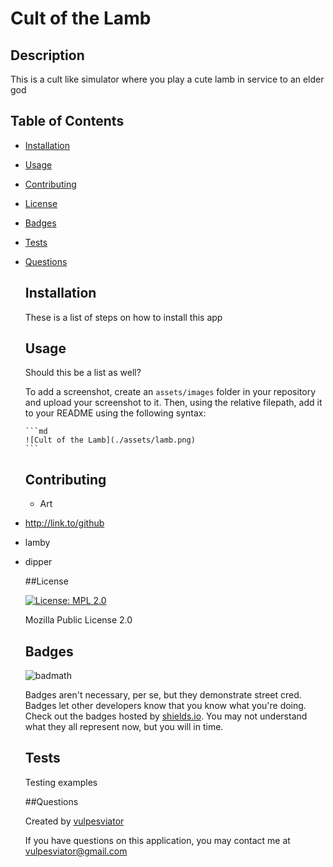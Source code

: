 # Cult of the Lamb

  ## Description

  This is a cult like simulator where you play a cute lamb in service to an elder god

  ## Table of Contents 

- [Installation](#installation)
- [Usage](#usage)
- [Contributing](#contributing)
- [License](#license)
- [Badges](#badges)
- [Tests](#tests)
- [Questions](#questions)

  ## Installation

  These is a list of steps on how to install this app

  ## Usage

  Should this be a list as well? 

  To add a screenshot, create an `assets/images` folder in your repository and upload your screenshot to it. Then, using the relative filepath, add it to your README using the following syntax:

      ```md
      ![Cult of the Lamb](./assets/lamb.png)
      ```

  ## Contributing

  - Art
- http://link.to/github
- lamby
- dipper


  ##License
  
  [![License: MPL 2.0](https://img.shields.io/badge/License-MPL_2.0-brightgreen.svg)](https://opensource.org/licenses/MPL-2.0)

  Mozilla Public License 2.0

  ## Badges

  ![badmath](https://img.shields.io/github/languages/top/lernantino/badmath)

  Badges aren't necessary, per se, but they demonstrate street cred. Badges let other developers know that you know what you're doing. Check out the badges hosted by [shields.io](https://shields.io/). You may not understand what they all represent now, but you will in time.

  ## Tests

  Testing examples

  ##Questions

  Created by [vulpesviator](http://github.com/vulpesviator)

  If you have questions on this application, you may contact me at vulpesviator@gmail.com

